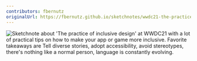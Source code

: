 ```yaml
---
contributors: fbernutz
originalUrl: https://fbernutz.github.io/sketchnotes/wwdc21-the-practice-of-inclusive-design/
---
```


![Sketchnote about 'The practice of inclusive design' at WWDC21 with a lot of practical tips on how to make your app or game more inclusive. Favorite takeaways are Tell diverse stories, adopt accessibility, avoid stereotypes, there's nothing like a normal person, language is constantly evolving.][sketchnote]

[sketchnote]: https://fbernutz.github.io/images/sketchnotes/wwdc21-the-practice-of-inclusive-design.jpg
